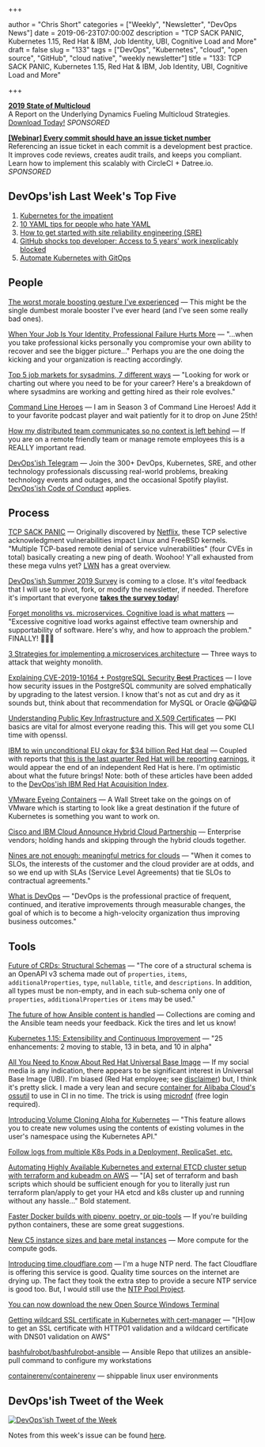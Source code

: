 +++

author = "Chris Short"
categories = ["Weekly", "Newsletter", "DevOps News"]
date = 2019-06-23T07:00:00Z
description = "TCP SACK PANIC, Kubernetes 1.15, Red Hat & IBM, Job Identity, UBI, Cognitive Load and More"
draft = false
slug = "133"
tags = ["DevOps", "Kubernetes", "cloud", "open source", "GitHub", "cloud native", "weekly newsletter"]
title = "133: TCP SACK PANIC, Kubernetes 1.15, Red Hat & IBM, Job Identity, UBI, Cognitive Load and More"

+++

[**2019 State of Multicloud**](https://turbonomic.com/state-of-multicloud/?utm_campaign=7012o000001oRz6AAE)  
A Report on the Underlying Dynamics Fueling Multicloud Strategies. [Download Today!](https://turbonomic.com/state-of-multicloud/?utm_campaign=7012o000001oRz6AAE) *SPONSORED*

[**[Webinar] Every commit should have an issue ticket number**](https://try.datree.io/trace-commits-to-tickets)  
Referencing an issue ticket in each commit is a development best practice. It improves code reviews, creates audit trails, and keeps you compliant. Learn how to implement this scalably with CircleCI + Datree.io. *SPONSORED*

## DevOps'ish Last Week's Top Five

1. [Kubernetes for the impatient](https://www.oreilly.com/ideas/kubernetes-for-the-impatient)
1. [10 YAML tips for people who hate YAML](https://www.redhat.com/sysadmin/yaml-tips)
1. [How to get started with site reliability engineering (SRE)](https://www.oreilly.com/ideas/how-to-get-started-with-site-reliability-engineering-sre)
1. [GitHub shocks top developer: Access to 5 years' work inexplicably blocked](https://www.zdnet.com/article/github-shocks-top-developer-access-to-5-years-work-inexplicably-blocked/)
1. [Automate Kubernetes with GitOps](https://www.weave.works/blog/automate-kubernetes-with-gitops)

## People

[The worst morale boosting gesture I've experienced](https://shkspr.mobi/blog/2019/06/the-worst-morale-boosting-gesture-ive-experienced/) — This might be the single dumbest morale booster I've ever heard (and I've seen some really bad ones).

[When Your Job Is Your Identity, Professional Failure Hurts More](https://hbr.org/2019/06/how-we-confuse-our-roles-with-our-self) — "...when you take professional kicks personally you compromise your own ability to recover and see the bigger picture..." Perhaps you are the one doing the kicking and your organization is reacting accordingly.

[Top 5 job markets for sysadmins, 7 different ways](https://www.redhat.com/sysadmin/top-job-markets-sysadmins-2019) — "Looking for work or charting out where you need to be for your career? Here's a breakdown of where sysadmins are working and getting hired as their role evolves."

[Command Line Heroes](https://www.redhat.com/en/command-line-heroes) — I am in Season 3 of Command Line Heroes! Add it to your favorite podcast player and wait patiently for it to drop on June 25th!

[How my distributed team communicates so no context is left behind](https://circleci.com/blog/how-my-distributed-team-communicates-so-no-context-is-left-behind/) — If you are on a remote friendly team or manage remote employees this is a REALLY important read.

[DevOps'ish Telegram](https://t.me/devopsish) — Join the 300+ DevOps, Kubernetes, SRE, and other technology professionals discussing real-world problems, breaking technology events and outages, and the occasional Spotify playlist. [DevOps'ish Code of Conduct](https://github.com/chris-short/policies/blob/master/code-of-conduct.md) applies.

## Process

[TCP SACK PANIC](https://access.redhat.com/security/vulnerabilities/tcpsack) — Originally discovered by [Netflix](https://github.com/Netflix/security-bulletins/blob/master/advisories/third-party/2019-001.md), these TCP selective acknowledgment vulnerabilities impact Linux and FreeBSD kernels. "Multiple TCP-based remote denial of service vulnerabilities" (four CVEs in total) basically creating a new ping of death. Woohoo! Y'all exhausted from these mega vulns yet? [LWN](https://lwn.net/SubscriberLink/791409/d00105536e597c1c/) has a great overview.

[DevOps'ish Summer 2019 Survey](https://devopsi.sh/survey) is coming to a close. It's *vital* feedback that I will use to pivot, fork, or modify the newsletter, if needed. Therefore it's important that everyone [**takes the survey today**](https://devopsi.sh/survey)!

[Forget monoliths vs. microservices. Cognitive load is what matters](https://techbeacon.com/app-dev-testing/forget-monoliths-vs-microservices-cognitive-load-what-matters) — "Excessive cognitive load works against effective team ownership and supportability of software. Here's why, and how to approach the problem." FINALLY! 🤯🤯🤯

[3 Strategies for implementing a microservices architecture](https://about.gitlab.com/2019/06/17/strategies-microservices-architecture/) — Three ways to attack that weighty monolith.

[Explaining CVE-2019-10164 + PostgreSQL Security ~~Best~~ Practices](https://info.crunchydata.com/blog/explaining-cve-2019-10164-with-postgresql-security-best-practices) — I love how security issues in the PostgreSQL community are solved emphatically by upgrading to the latest version. I know that's not as cut and dry as it sounds but, think about that recommendation for MySQL or Oracle 😱🙀😱🙀

[Understanding Public Key Infrastructure and X.509 Certificates](https://www.linuxjournal.com/content/understanding-public-key-infrastructure-and-x509-certificates) — PKI basics are vital for almost everyone reading this. This will get you some CLI time with openssl.

[IBM to win unconditional EU okay for $34 billion Red Hat deal](https://www.reuters.com/article/us-red-hat-m-a-ibm-eu/ibm-to-win-unconditional-eu-okay-for-34-billion-red-hat-deal-sources-idUSKCN1TK28K) — Coupled with reports that [this is the last quarter Red Hat will be reporting earnings](https://www.theregister.co.uk/2019/06/21/red_hat_last_results_before_ibm_acquisition/), it would appear the end of an independent Red Hat is here. I'm optimistic about what the future brings! Note: both of these articles have been added to the [DevOps'ish IBM Red Hat Acquisition Index](https://devopsish.com/ibm-red-hat-acquisition-index/).

[VMware Eyeing Containers](https://seekingalpha.com/article/4270923-vmware-eyeing-containers) — A Wall Street take on the goings on of VMware which is starting to look like a great destination if the future of Kubernetes is something you want to work on.

[Cisco and IBM Cloud Announce Hybrid Cloud Partnership](https://blogs.cisco.com/datacenter/cisco-and-ibm-cloud-announce-hybrid-cloud-partnership) — Enterprise vendors; holding hands and skipping through the hybrid clouds together.

[Nines are not enough: meaningful metrics for clouds](https://blog.acolyer.org/2019/06/19/nines-are-not-enough/) — "When it comes to SLOs, the interests of the customer and the cloud provider are at odds, and so we end up with SLAs (Service Level Agreements) that tie SLOs to contractual agreements."

[What is DevOps](https://devopsish.com/what-is-devops/) — "DevOps is the professional practice of frequent, continued, and iterative improvements through measurable changes, the goal of which is to become a high-velocity organization thus improving business outcomes."

## Tools

[Future of CRDs: Structural Schemas](https://kubernetes.io/blog/2019/06/20/crd-structural-schema/) — "The core of a structural schema is an OpenAPI v3 schema made out of `properties`, `items`, `additionalProperties`, `type`, `nullable`, `title`, and `descriptions`. In addition, all types must be non-empty, and in each sub-schema only one of `properties`, `additionalProperties` or `items` may be used."

[The future of how Ansible content is handled](https://youtu.be/CGjDarrqBjg) — Collections are coming and the Ansible team needs your feedback. Kick the tires and let us know!

[Kubernetes 1.15: Extensibility and Continuous Improvement](https://kubernetes.io/blog/2019/06/19/kubernetes-1-15-release-announcement/) — "25 enhancements: 2 moving to stable, 13 in beta, and 10 in alpha"

[All You Need to Know About Red Hat Universal Base Image](http://crunchtools.com/all-you-need-to-know-about-red-hat-universal-base-image/) — If my social media is any indication, there appears to be significant interest in Universal Base Image (UBI). I'm biased (Red Hat employee; see [disclaimer](https://devopsish.com/disclaimer/)) but, I think it's pretty slick. I made a very lean and secure [container for Alibaba Cloud's ossutil](https://quay.io/repository/chrisshort/ossutil) to use in CI in no time. The trick is using [microdnf](https://access.redhat.com/solutions/3144031) (free login required).

[Introducing Volume Cloning Alpha for Kubernetes](https://kubernetes.io/blog/2019/06/21/introducing-volume-cloning-alpha-for-kubernetes/) — "This feature allows you to create new volumes using the contents of existing volumes in the user's namespace using the Kubernetes API."

[Follow logs from multiple K8s Pods in a Deployment, ReplicaSet, etc.](https://www.jeffgeerling.com/blog/2019/follow-logs-multiple-k8s-pods-deployment-replicaset-etc)

[Automating Highly Available Kubernetes and external ETCD cluster setup with terraform and kubeadm on AWS](https://ifritltd.com/2019/06/16/automating-highly-available-kubernetes-cluster-and-external-etcd-setup-with-terraform-and-kubeadm-on-aws/) — "[A] set of terraform and bash scripts which should be sufficient enough for you to literally just run terraform plan/apply to get your HA etcd and k8s cluster up and running without any hassle..." Bold statement.

[Faster Docker builds with pipenv, poetry, or pip-tools](https://pythonspeed.com/articles/pipenv-docker/) — If you're building python containers, these are some great suggestions.

[New C5 instance sizes and bare metal instances](https://aws.amazon.com/blogs/aws/now-available-new-c5-instance-sizes-and-bare-metal-instances/) — More compute for the compute gods.

[Introducing time.cloudflare.com](https://blog.cloudflare.com/secure-time/) — I'm a huge NTP nerd. The fact Cloudflare is offering this service is good. Quality time sources on the internet are drying up. The fact they took the extra step to provide a secure NTP service is good too. But, I would still use the [NTP Pool Project](https://www.ntppool.org/).

[You can now download the new Open Source Windows Terminal](https://www.hanselman.com/blog/YouCanNowDownloadTheNewOpenSourceWindowsTerminal.aspx)

[Getting wildcard SSL certificate in Kubernetes with cert-manager](https://medium.com/@Amet13/wildcard-k8s-4998173b16c8) — "[H]ow to get an SSL certificate with HTTP01 validation and a wildcard certificate with DNS01 validation on AWS"

[bashfulrobot/bashfulrobot-ansible](https://github.com/bashfulrobot/bashfulrobot-ansible) — Ansible Repo that utilizes an ansible-pull command to configure my workstations

[containerenv/containerenv](https://github.com/containerenv/containerenv) — shippable linux user environments

## DevOps'ish Tweet of the Week

[![DevOps'ish Tweet of the Week](/images/133-tweet-of-the-week.png)](https://twitter.com/abbyfuller/status/1140779753286201344)

Notes from this week's issue can be found [here](./notes/).
